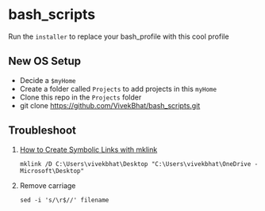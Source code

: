 # bash_scripts

Run the `installer` to replace your bash_profile with this cool profile

## New OS Setup

* Decide a `$myHome`
* Create a folder called `Projects` to add projects in this `myHome` 
* Clone this repo in the `Projects` folder
* git clone https://github.com/VivekBhat/bash_scripts.git

## Troubleshoot
1. [How to Create Symbolic Links with mklink](https://www.howtogeek.com/howto/16226/complete-guide-to-symbolic-links-symlinks-on-windows-or-linux/)
    ```
    mklink /D C:\Users\vivekbhat\Desktop "C:\Users\vivekbhat\OneDrive - Microsoft\Desktop"
    ```
2. Remove carriage 
    ```
    sed -i 's/\r$//' filename
    ```
